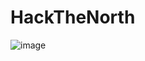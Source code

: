 # HackTheNorth

![image](https://github.com/vsahni3/HackTheNorth/assets/46166437/df376f22-7f54-4eee-b327-339781c0edea)
